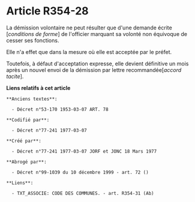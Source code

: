 # Article R354-28

La démission volontaire ne peut résulter que d'une demande écrite [*conditions de forme*] de l'officier marquant sa volonté
non équivoque de cesser ses fonctions.

Elle n'a effet que dans la mesure où elle est acceptée par le préfet.

Toutefois, à défaut d'acceptation expresse, elle devient définitive un mois après un nouvel envoi de la démission par lettre
recommandée[*accord tacite*].

**Liens relatifs à cet article**

	**Anciens textes**:

	  - Décret n°53-170 1953-03-07 ART. 78

	**Codifié par**:

	  - Décret n°77-241 1977-03-07

	**Créé par**:

	  - Décret n°77-241 1977-03-07 JORF et JONC 18 Mars 1977

	**Abrogé par**:

	  - Décret n°99-1039 du 10 décembre 1999 - art. 72 ()

	**Liens**:

	  - TXT_ASSOCIE: CODE DES COMMUNES. - art. R354-31 (Ab)
